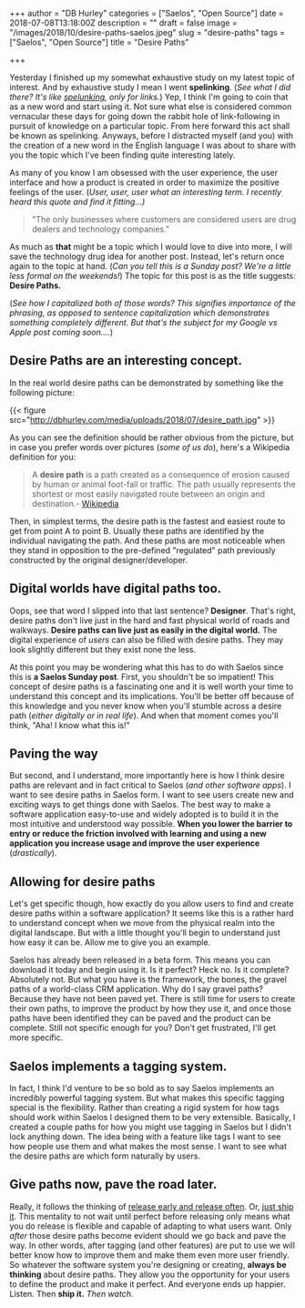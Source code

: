+++
author = "DB Hurley"
categories = ["Saelos", "Open Source"]
date = 2018-07-08T13:18:00Z
description = ""
draft = false
image = "/images/2018/10/desire-paths-saelos.jpeg"
slug = "desire-paths"
tags = ["Saelos", "Open Source"]
title = "Desire Paths"

+++


Yesterday I finished up my somewhat exhaustive study on my latest topic of interest. And by exhaustive study I mean I went **spelinking**. (_See what I did there? It's like [spelunking](https://www.merriam-webster.com/dictionary/spelunking), only for links._) Yep, I think I'm going to coin that as a new word and start using it. Not sure what else is considered common vernacular these days for going down the rabbit hole of link-following in pursuit of knowledge on a particular topic. From here forward this act shall be known as spelinking. Anyways, before I distracted myself (and you) with the creation of a new word in the English language I was about to share with you the topic which I've been finding quite interesting lately.

As many of you know I am obsessed with the user experience, the user interface and how a product is created in order to maximize the positive feelings of the user. (_User, user, user what an interesting term. I recently heard this quote and find it fitting...)_

> "The only businesses where customers are considered users are drug dealers and technology companies."

As much as **that** might be a topic which I would love to dive into more, I will save the technology drug idea for another post. Instead, let's return once again to the topic at hand. (_Can you tell this is a Sunday post? We're a little less formal on the weekends!_) The topic for this post is as the title suggests: **Desire Paths.**

(_See how I capitalized both of those words? This signifies importance of the phrasing, as opposed to sentence capitalization which demonstrates something completely different. But that's the subject for my Google vs Apple post coming soon...._)

## Desire Paths are an interesting concept.

In the real world desire paths can be demonstrated by something like the following picture:

{{< figure src="http://dbhurley.com/media/uploads/2018/07/desire_path.jpg" >}}

As you can see the definition should be rather obvious from the picture, but in case you prefer words over pictures (_some of us do_), here's a Wikipedia definition for you:

> A **desire path** is a path created as a consequence of erosion caused by human or animal foot-fall or traffic. The path usually represents the shortest or most easily navigated route between an origin and destination.- [Wikipedia](https://en.wikipedia.org/wiki/Desire_path)

Then, in simplest terms, the desire path is the fastest and easiest route to get from point A to point B. Usually these paths are identified by the individual navigating the path. And these paths are most noticeable when they stand in opposition to the pre-defined "regulated" path previously constructed by the original designer/developer.

## Digital worlds have digital paths too.

Oops, see that word I slipped into that last sentence? **Designer**. That's right, desire paths don't live just in the hard and fast physical world of roads and walkways. **Desire paths can live just as easily in the digital world.** The digital experience of _users_ can also be filled with desire paths. They may look slightly different but they exist none the less.

At this point you may be wondering what this has to do with Saelos since this is **a Saelos Sunday post**. First, you shouldn't be so impatient! This concept of desire paths is a fascinating one and it is well worth your time to understand this concept and its implications. You'll be better off because of this knowledge and you never know when you'll stumble across a desire path (_either digitally or in real life_). And when that moment comes you'll think, "Aha! I know what this is!"

## Paving the way

But second, and I understand, more importantly here is how I think desire paths are relevant and in fact critical to Saelos (_and other software apps_). I want to see desire paths in Saelos form. I want to see users create new and exciting ways to get things done with Saelos. The best way to make a software application easy-to-use and widely adopted is to build it in the most intuitive and understood way possible. **When you lower the barrier to entry or reduce the friction involved with learning and using a new application you increase usage and improve the user experience** (_drastically_).

## Allowing for desire paths

Let's get specific though, how exactly do you allow users to find and create desire paths within a software application? It seems like this is a rather hard to understand concept when we move from the physical realm into the digital landscape. But with a little thought you'll begin to understand just how easy it can be. Allow me to give you an example.

Saelos has already been released in a beta form. This means you can download it today and begin using it. Is it perfect? Heck no. Is it complete? Absolutely not. But what you have is the framework, the bones, the gravel paths of a world-class CRM application. Why do I say gravel paths? Because they have not been paved yet. There is still time for users to create their own paths, to improve the product by how they use it, and once those paths have been identified they can be paved and the product can be complete. Still not specific enough for you? Don't get frustrated, I'll get more specific.

## Saelos implements a tagging system.

In fact, I think I'd venture to be so bold as to say Saelos implements an incredibly powerful tagging system. But what makes this specific tagging special is the flexibility. Rather than creating a rigid system for how tags should work within Saelos I designed them to be very extensible. Basically, I created a couple paths for how you might use tagging in Saelos but I didn't lock anything down. The idea being with a feature like tags I want to see how people use them and what makes the most sense. I want to see what the desire paths are which form naturally by users.

## Give paths now, pave the road later.

Really, it follows the thinking of [release early and release often](https://en.wikipedia.org/wiki/Release_early,_release_often). Or, [just ship it](https://lifehacker.com/5934647/fuck-it-ship-it). This mentality to not wait until perfect before releasing only means what you do release is flexible and capable of adapting to what users want. Only _after_ those desire paths become evident should we go back and pave the way. In other words, after tagging (and other features) are put to use we will better know how to improve them and make them even more user friendly. So whatever the software system you're designing or creating, **always be thinking** about desire paths. They allow you the opportunity for your users to define the product and make it perfect. And everyone ends up happier. Listen. Then **ship it.**  _Then watch._

